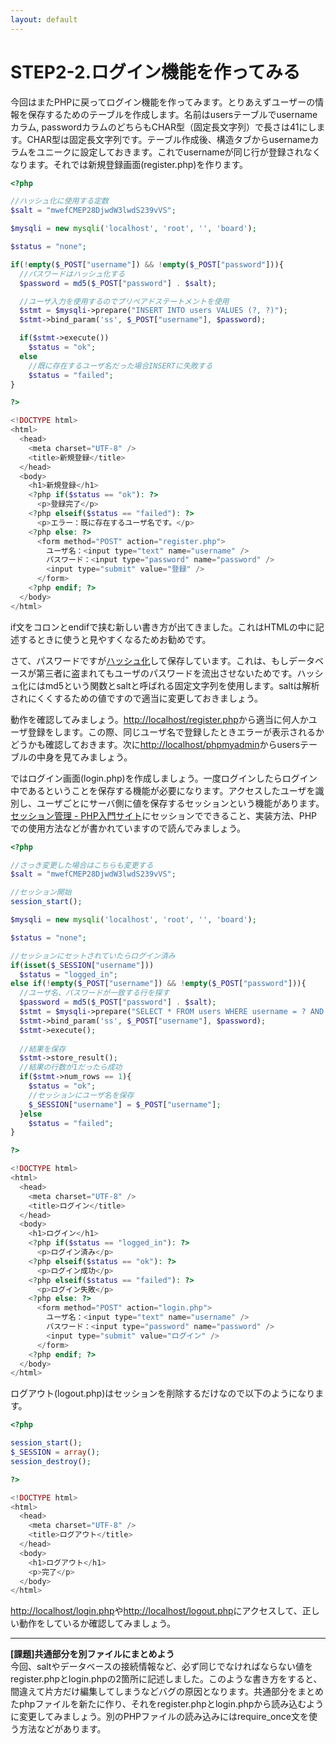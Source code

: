 ```yaml
---
layout: default
---
```

# STEP2-2.ログイン機能を作ってみる

今回はまたPHPに戻ってログイン機能を作ってみます。とりあえずユーザーの情報を保存するためのテーブルを作成します。名前はusersテーブルでusernameカラム, passwordカラムのどちらもCHAR型（固定長文字列）で長さは41にします。CHAR型は固定長文字列です。テーブル作成後、構造タブからusernameカラムをユニークに設定しておきます。これでusernameが同じ行が登録されなくなります。それでは新規登録画面(register.php)を作ります。

```php
<?php

//ハッシュ化に使用する定数
$salt = "mwefCMEP28DjwdW3lwdS239vVS";

$mysqli = new mysqli('localhost', 'root', '', 'board');

$status = "none";

if(!empty($_POST["username"]) && !empty($_POST["password"])){
  //パスワードはハッシュ化する
  $password = md5($_POST["password"] . $salt);

  //ユーザ入力を使用するのでプリペアドステートメントを使用
  $stmt = $mysqli->prepare("INSERT INTO users VALUES (?, ?)");
  $stmt->bind_param('ss', $_POST["username"], $password);

  if($stmt->execute())
    $status = "ok";
  else
  	//既に存在するユーザ名だった場合INSERTに失敗する
    $status = "failed";
}

?>

<!DOCTYPE html>
<html>
  <head>
    <meta charset="UTF-8" />
    <title>新規登録</title>
  </head>
  <body>
    <h1>新規登録</h1>
    <?php if($status == "ok"): ?>
      <p>登録完了</p>
    <?php elseif($status == "failed"): ?>
      <p>エラー：既に存在するユーザ名です。</p>
    <?php else: ?>
      <form method="POST" action="register.php">
        ユーザ名：<input type="text" name="username" />
        パスワード：<input type="password" name="password" />
        <input type="submit" value="登録" />
      </form>
    <?php endif; ?>
  </body>
</html>
```
if文をコロンとendifで挟む新しい書き方が出てきました。これはHTMLの中に記述するときに使うと見やすくなるためお勧めです。

さて、パスワードですが[ハッシュ化](http://e-words.jp/w/E3838FE38383E382B7E383A5E58C96.html)して保存しています。これは、もしデータベースが第三者に盗まれてもユーザのパスワードを流出させないためです。ハッシュ化にはmd5という関数とsaltと呼ばれる固定文字列を使用します。saltは解析されにくくするための値ですので適当に変更しておきましょう。

動作を確認してみましょう。[http://localhost/register.php](http://localhost/register.php)から適当に何人かユーザ登録をします。この際、同じユーザ名で登録したときエラーが表示されるかどうかも確認しておきます。次に[http://localhost/phpmyadmin](http://localhost/phpmyadmin)からusersテーブルの中身を見てみましょう。

ではログイン画面(login.php)を作成しましょう。一度ログインしたらログイン中であるということを保存する機能が必要になります。アクセスしたユーザを識別し、ユーザごとにサーバ側に値を保存するセッションという機能があります。[セッション管理 - PHP入門サイト](http://php.xenophy.com/session/)にセッションでできること、実装方法、PHPでの使用方法などが書かれていますので読んでみましょう。

```php
<?php

//さっき変更した場合はこちらも変更する
$salt = "mwefCMEP28DjwdW3lwdS239vVS";

//セッション開始
session_start();

$mysqli = new mysqli('localhost', 'root', '', 'board');

$status = "none";

//セッションにセットされていたらログイン済み
if(isset($_SESSION["username"]))
  $status = "logged_in";
else if(!empty($_POST["username"]) && !empty($_POST["password"])){
  //ユーザ名、パスワードが一致する行を探す
  $password = md5($_POST["password"] . $salt);
  $stmt = $mysqli->prepare("SELECT * FROM users WHERE username = ? AND password = ?");
  $stmt->bind_param('ss', $_POST["username"], $password);
  $stmt->execute();
  
  //結果を保存
  $stmt->store_result();
  //結果の行数が1だったら成功
  if($stmt->num_rows == 1){
    $status = "ok";
    //セッションにユーザ名を保存
    $_SESSION["username"] = $_POST["username"];
  }else
  	$status = "failed";
}

?>

<!DOCTYPE html>
<html>
  <head>
    <meta charset="UTF-8" />
    <title>ログイン</title>
  </head>
  <body>
    <h1>ログイン</h1>
    <?php if($status == "logged_in"): ?>
      <p>ログイン済み</p>
    <?php elseif($status == "ok"): ?>
      <p>ログイン成功</p>
    <?php elseif($status == "failed"): ?>
      <p>ログイン失敗</p>
    <?php else: ?>
      <form method="POST" action="login.php">
        ユーザ名：<input type="text" name="username" />
        パスワード：<input type="password" name="password" />
        <input type="submit" value="ログイン" />
      </form>
    <?php endif; ?>
  </body>
</html>
```

ログアウト(logout.php)はセッションを削除するだけなので以下のようになります。

```php
<?php

session_start();
$_SESSION = array(); 
session_destroy();

?>

<!DOCTYPE html>
<html>
  <head>
    <meta charset="UTF-8" />
    <title>ログアウト</title>
  </head>
  <body>
    <h1>ログアウト</h1>
    <p>完了</p>
  </body>
</html>
```

[http://localhost/login.php](http://localhost/login.php)や[http://localhost/logout.php](http://localhost/logout.php)にアクセスして、正しい動作をしているか確認してみましょう。

***

**[課題]共通部分を別ファイルにまとめよう**  
今回、saltやデータベースの接続情報など、必ず同じでなければならない値をregister.phpとlogin.phpの2箇所に記述しました。このような書き方をすると、間違えて片方だけ編集してしまうなどバグの原因となります。共通部分をまとめたphpファイルを新たに作り、それをregister.phpとlogin.phpから読み込むように変更してみましょう。別のPHPファイルの読み込みにはrequire_once文を使う方法などがあります。